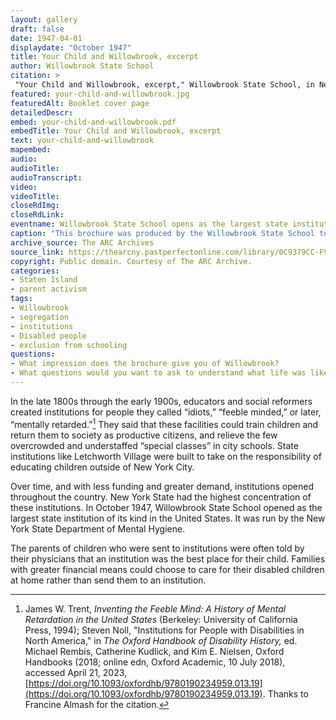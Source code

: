 ```yaml
--- 
layout: gallery
draft: false
date: 1947-04-01
displaydate: "October 1947"
title: Your Child and Willowbrook, excerpt
author: Willowbrook State School
citation: >
 "Your Child and Willowbrook, excerpt," Willowbrook State School, in New York City Civil Rights History Project, Accessed: [Month Day, Year], https://nyccivilrightshistory.org/gallery/your-child-and-willowbrook.
featured: your-child-and-willowbrook.jpg
featuredAlt: Booklet cover page
detailedDescr: 
embed: your-child-and-willowbrook.pdf
embedTitle: Your Child and Willowbrook, excerpt
text: your-child-and-willowbrook
mapembed: 
audio: 
audioTitle: 
audioTranscript: 
video: 
videoTitle: 
closeRdImg: 
closeRdLink: 
eventname: Willowbrook State School opens as the largest state institution of its kind in the United States.
caption: "This brochure was produced by the Willowbrook State School to explain the institution and its parents and parents and caregivers of disabled children."
archive_source: The ARC Archives
source_link: https://thearcny.pastperfectonline.com/library/0C9379CC-F986-45C2-A76B-581450804872
copyright: Public domain. Courtesy of The ARC Archive. 
categories: 
- Staten Island
- parent activism
tags: 
- Willowbrook
- segregation
- institutions
- Disabled people
- exclusion from schooling
questions:
- What impression does the brochure give you of Willowbrook? 
- What questions would you want to ask to understand what life was like at Willowbrook? What questions would you ask if you were considering whether Willowbrook would be a good place for a person you love?
--- 
```


In the late 1800s through the early 1900s, educators and social reformers created institutions for people they called “idiots,” “feeble minded,” or later, “mentally retarded.”[^1] They said that these facilities could train children and return them to society as productive citizens, and relieve the few overcrowded and understaffed “special classes” in city schools. State institutions like Letchworth Village were built to take on the responsibility of educating children outside of New York City.

Over time, and with less funding and greater demand, institutions opened throughout the country. New York State had the highest concentration of these institutions. In October 1947, Willowbrook State School opened as the largest state institution of its kind in the United States. It was run by the New York State Department of Mental Hygiene.

The parents of children who were sent to institutions were often told by their physicians that an institution was the best place for their child. Families with greater financial means could choose to care for their disabled children at home rather than send them to an institution.

[^1]: James W. Trent, *Inventing the Feeble Mind: A History of Mental Retardation in the United States* (Berkeley: University of California Press, 1994); Steven Noll, "Institutions for People with Disabilities in North America," in *The Oxford Handbook of Disability History,* ed. Michael Rembis, Catherine Kudlick, and Kim E. Nielsen, Oxford Handbooks (2018; online edn, Oxford Academic, 10 July 2018), accessed April 21, 2023, [https://doi.org/10.1093/oxfordhb/9780190234959.013.19](https://doi.org/10.1093/oxfordhb/9780190234959.013.19). Thanks to Francine Almash for the citation.
